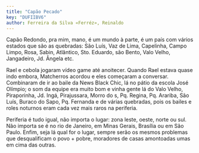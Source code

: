 ```yaml
---
title: "Capão Pecado"
key: "DUFIIBV6"
author: Ferreira da Silva «Ferréz», Reinaldo
---
```

<div data-schema-version="8"><p>Capão Redondo, pra mim, mano, é um mundo à parte, é um país com vários estados que são as quebradas: São Luís, Vaz de Lima, Capelinha, Campo Limpo, Rosa, Sabin, Atlântico, Sto. Eduardo, são Bento, Valo Velho, Jangadeiro, Jd. Ângela etc. &nbsp;</p> <p>Rael e cebola jogaram vídeo game até anoitecer. Quando Rael estava quase indo embora, Matcherros acordou e eles começaram a conversar. Combinaram de ir ao baile da News Black Chic, lá no pátio da escola José Olímpio; o som da equipe era muito bom e vinha gente lá do Valo Velho, Piraporinha, Jd. Ingá, Pirajussara, Morro do s, Pq. Regina, Pq. Arariba, São Luís, Buraco do Sapo, Pq. Fernanda e de várias quebradas, pois os bailes e roles noturnos eram cada vez mais raros na periferia. </p> <p>Periferia é tudo igual, não importa o lugar: zona leste, oeste, norte ou sul. Não importa se é no rio de Janeiro, em Minas Gerais, Brasília ou em São Paulo. Enfim, seja lá qual for o lugar, sempre serão os mesmos problemas que desqualificam o povo + pobre, moradores de casas amontoadas umas em cima das outras.</p> </div>